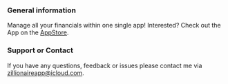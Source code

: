 ### General information

Manage all your financials within one single app!
Interested? Check out the App on the [AppStore](https://apps.apple.com/us/app/zillionaire/id1582291065).

### Support or Contact

If you have any questions, feedback or issues please contact me via [zillionaireapp@icloud.com](mailto:zillionaireapp@icloud.com).
